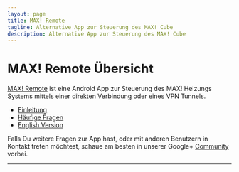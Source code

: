 ```yaml
---
layout: page
title: MAX! Remote
tagline: Alternative App zur Steuerung des MAX! Cube
description: Alternative App zur Steuerung des MAX! Cube
---
```


# MAX! Remote Übersicht

[MAX! Remote](https://play.google.com/store/apps/details?id=de.jutzig.max.remote.activity) ist eine Android App zur Steuerung des MAX! Heizungs Systems mittels einer direkten Verbindung oder eines VPN Tunnels.


- [Einleitung](pages/introduction.html)
- [Häufige Fragen](pages/faq.html)
- [English Version](index-en.html)

Falls Du weitere Fragen zur App hast, oder mit anderen Benutzern in Kontakt treten möchtest,
 schaue am besten in unserer Google+ [Community]("https://plus.google.com/communities/107406007042502511541") vorbei.

---

